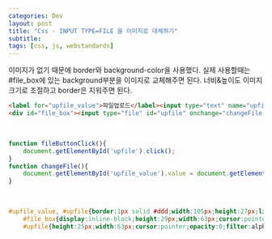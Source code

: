 ```yaml
---
categories: Dev
layout: post
title: "Css - INPUT TYPE=FILE 을 이미지로 대체하기"
subtitle: 
tags: [css, js, webstandards]
---
```

이미지가 없기 때문에 border와 background-color을 사용했다. 실제 사용할때는 #file_box에 있는 background부분을 이미지로 교체해주면 된다. 너비&amp;높이도 이미지 크기로 조절하고 border은 지워주면 된다.
<!--more-->

```html
<label for="upfile_value">파일업로드</label><input type="text" name="upfile_value" id="upfile_value" onclick="fileButtonClick();" readonly />
<div id="file_box"><input type="file" id="upfile" onchange="changeFile()" name="upfile"></div>
```
<br>

```js
function fileButtonClick(){
    document.getElementById('upfile').click();
}
function changeFile(){
    document.getElementById('upfile_value').value = document.getElementById('upfile').value;
}
```

<br>

```css
#upfile_value, #upfile{border:1px solid #ddd;width:105px;height:27px;line-height:27px;text-indent:5px;}
	#file_box{display:inline-block;height:29px;width:63px;cursor:pointer;overflow:hidden;vertical-align:middle;background:#eee;border:1px solid #666;}
	#upfile{height:25px;width:63px;cursor:pointer;opacity:0;filter:alpha(opacity=0);}
```